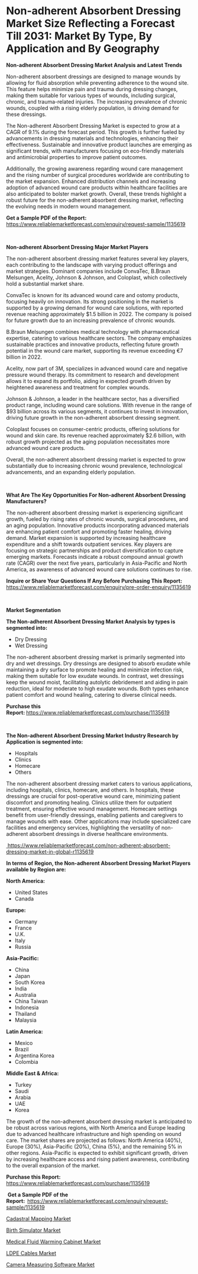 <p><h1>Non-adherent Absorbent Dressing Market Size Reflecting a Forecast Till 2031: Market By Type, By Application and By Geography</h1></p><p><strong>Non-adherent Absorbent Dressing Market Analysis and Latest Trends</strong></p>
<p><p>Non-adherent absorbent dressings are designed to manage wounds by allowing for fluid absorption while preventing adherence to the wound site. This feature helps minimize pain and trauma during dressing changes, making them suitable for various types of wounds, including surgical, chronic, and trauma-related injuries. The increasing prevalence of chronic wounds, coupled with a rising elderly population, is driving demand for these dressings.</p><p>The Non-adherent Absorbent Dressing Market is expected to grow at a CAGR of 9.1% during the forecast period. This growth is further fueled by advancements in dressing materials and technologies, enhancing their effectiveness. Sustainable and innovative product launches are emerging as significant trends, with manufacturers focusing on eco-friendly materials and antimicrobial properties to improve patient outcomes. </p><p>Additionally, the growing awareness regarding wound care management and the rising number of surgical procedures worldwide are contributing to the market expansion. Enhanced distribution channels and increasing adoption of advanced wound care products within healthcare facilities are also anticipated to bolster market growth. Overall, these trends highlight a robust future for the non-adherent absorbent dressing market, reflecting the evolving needs in modern wound management.</p></p>
<p><strong>Get a Sample PDF of the Report:&nbsp;</strong> <a href="https://www.reliablemarketforecast.com/enquiry/request-sample/1135619?utm_campaign=1743&utm_medium=2&utm_source=Github&utm_content=ia&utm_term=20122024&utm_id=non-adherent-absorbent-dressing">https://www.reliablemarketforecast.com/enquiry/request-sample/1135619</a></p>
<p>&nbsp;</p>
<p><strong>Non-adherent Absorbent Dressing Major Market Players</strong></p>
<p><p>The non-adherent absorbent dressing market features several key players, each contributing to the landscape with varying product offerings and market strategies. Dominant companies include ConvaTec, B.Braun Melsungen, Acelity, Johnson & Johnson, and Coloplast, which collectively hold a substantial market share.</p><p>ConvaTec is known for its advanced wound care and ostomy products, focusing heavily on innovation. Its strong positioning in the market is supported by a growing demand for wound care solutions, with reported revenue reaching approximately $1.5 billion in 2022. The company is poised for future growth due to an increasing prevalence of chronic wounds.</p><p>B.Braun Melsungen combines medical technology with pharmaceutical expertise, catering to various healthcare sectors. The company emphasizes sustainable practices and innovative products, reflecting future growth potential in the wound care market, supporting its revenue exceeding €7 billion in 2022.</p><p>Acelity, now part of 3M, specializes in advanced wound care and negative pressure wound therapy. Its commitment to research and development allows it to expand its portfolio, aiding in expected growth driven by heightened awareness and treatment for complex wounds.</p><p>Johnson & Johnson, a leader in the healthcare sector, has a diversified product range, including wound care solutions. With revenue in the range of $93 billion across its various segments, it continues to invest in innovation, driving future growth in the non-adherent absorbent dressing segment.</p><p>Coloplast focuses on consumer-centric products, offering solutions for wound and skin care. Its revenue reached approximately $2.6 billion, with robust growth projected as the aging population necessitates more advanced wound care products.</p><p>Overall, the non-adherent absorbent dressing market is expected to grow substantially due to increasing chronic wound prevalence, technological advancements, and an expanding elderly population.</p></p>
<p>&nbsp;</p>
<p><strong>What Are The Key Opportunities For Non-adherent Absorbent Dressing Manufacturers?</strong></p>
<p><p>The non-adherent absorbent dressing market is experiencing significant growth, fueled by rising rates of chronic wounds, surgical procedures, and an aging population. Innovative products incorporating advanced materials are enhancing patient comfort and promoting faster healing, driving demand. Market expansion is supported by increasing healthcare expenditure and a shift towards outpatient services. Key players are focusing on strategic partnerships and product diversification to capture emerging markets. Forecasts indicate a robust compound annual growth rate (CAGR) over the next five years, particularly in Asia-Pacific and North America, as awareness of advanced wound care solutions continues to rise.</p></p>
<p><strong>Inquire or Share Your Questions If Any Before Purchasing This Report:</strong> <a href="https://www.reliablemarketforecast.com/enquiry/pre-order-enquiry/1135619?utm_campaign=1743&utm_medium=2&utm_source=Github&utm_content=ia&utm_term=20122024&utm_id=non-adherent-absorbent-dressing">https://www.reliablemarketforecast.com/enquiry/pre-order-enquiry/1135619</a></p>
<p>&nbsp;</p>
<p><strong>Market Segmentation</strong></p>
<p><strong>The Non-adherent Absorbent Dressing Market Analysis by types is segmented into:</strong></p>
<p><ul><li>Dry Dressing</li><li>Wet Dressing</li></ul></p>
<p><p>The non-adherent absorbent dressing market is primarily segmented into dry and wet dressings. Dry dressings are designed to absorb exudate while maintaining a dry surface to promote healing and minimize infection risk, making them suitable for low exudate wounds. In contrast, wet dressings keep the wound moist, facilitating autolytic debridement and aiding in pain reduction, ideal for moderate to high exudate wounds. Both types enhance patient comfort and wound healing, catering to diverse clinical needs.</p></p>
<p><strong>Purchase this Report:&nbsp;</strong><a href="https://www.reliablemarketforecast.com/purchase/1135619?utm_campaign=1743&utm_medium=2&utm_source=Github&utm_content=ia&utm_term=20122024&utm_id=non-adherent-absorbent-dressing">https://www.reliablemarketforecast.com/purchase/1135619</a></p>
<p>&nbsp;</p>
<p><strong>The Non-adherent Absorbent Dressing Market Industry Research by Application is segmented into:</strong></p>
<p><ul><li>Hospitals</li><li>Clinics</li><li>Homecare</li><li>Others</li></ul></p>
<p><p>The non-adherent absorbent dressing market caters to various applications, including hospitals, clinics, homecare, and others. In hospitals, these dressings are crucial for post-operative wound care, minimizing patient discomfort and promoting healing. Clinics utilize them for outpatient treatment, ensuring effective wound management. Homecare settings benefit from user-friendly dressings, enabling patients and caregivers to manage wounds with ease. Other applications may include specialized care facilities and emergency services, highlighting the versatility of non-adherent absorbent dressings in diverse healthcare environments.</p></p>
<p><a href="https://www.reliablemarketforecast.com/non-adherent-absorbent-dressing-market-in-global-r1135619?utm_campaign=1743&utm_medium=2&utm_source=Github&utm_content=ia&utm_term=20122024&utm_id=non-adherent-absorbent-dressing">&nbsp;https://www.reliablemarketforecast.com/non-adherent-absorbent-dressing-market-in-global-r1135619</a></p>
<p><strong>In terms of Region, the Non-adherent Absorbent Dressing Market Players available by Region are:</strong></p>
<p>
    <p> <strong> North America: </strong>
        <ul>
            <li>United States</li>
            <li>Canada</li>
        </ul>
        </p> 
    <p> <strong> Europe: </strong>
        <ul>
            <li>Germany</li>
            <li>France</li>
            <li>U.K.</li>
            <li>Italy</li>
            <li>Russia</li>
        </ul>
        </p> 
    <p> <strong> Asia-Pacific: </strong>
        <ul>
            <li>China</li>
            <li>Japan</li>
            <li>South Korea</li>
            <li>India</li>
            <li>Australia</li>
            <li>China Taiwan</li>
            <li>Indonesia</li>
            <li>Thailand</li>
            <li>Malaysia</li>
        </ul>
        </p> 
    <p> <strong> Latin America: </strong>
        <ul>
            <li>Mexico</li>
            <li>Brazil</li>
            <li>Argentina Korea</li>
            <li>Colombia</li>
        </ul>
        </p> 
    <p> <strong> Middle East & Africa: </strong>
        <ul>
            <li>Turkey</li>
            <li>Saudi</li>
            <li>Arabia</li>
            <li>UAE</li>
            <li>Korea</li>
        </ul>
    </p>
    </p>
<p><p>The growth of the non-adherent absorbent dressing market is anticipated to be robust across various regions, with North America and Europe leading due to advanced healthcare infrastructure and high spending on wound care. The market shares are projected as follows: North America (40%), Europe (30%), Asia-Pacific (20%), China (5%), and the remaining 5% in other regions. Asia-Pacific is expected to exhibit significant growth, driven by increasing healthcare access and rising patient awareness, contributing to the overall expansion of the market.</p></p>
<p><strong>Purchase this Report: </strong><a href="https://www.reliablemarketforecast.com/purchase/1135619?utm_campaign=1743&utm_medium=2&utm_source=Github&utm_content=ia&utm_term=20122024&utm_id=non-adherent-absorbent-dressing">https://www.reliablemarketforecast.com/purchase/1135619</a></p>
<p>&nbsp;<strong>Get a Sample PDF of the Report:&nbsp;&nbsp;</strong><a href="https://www.reliablemarketforecast.com/enquiry/request-sample/1135619?utm_campaign=1743&utm_medium=2&utm_source=Github&utm_content=ia&utm_term=20122024&utm_id=non-adherent-absorbent-dressing">https://www.reliablemarketforecast.com/enquiry/request-sample/1135619</a></p>
<p><strong></strong></p>
<p><p><a href="https://www.linkedin.com/pulse/cadastral-mapping-market-research-report-pertinent-information-ciitf?utm_campaign=1743&utm_medium=2&utm_source=Github&utm_content=ia&utm_term=20122024&utm_id=non-adherent-absorbent-dressing">Cadastral Mapping Market</a></p><p><a href="https://www.linkedin.com/pulse/global-birth-simulator-market-analysis-onmarkets-size-growth-l5taf?utm_campaign=1743&utm_medium=2&utm_source=Github&utm_content=ia&utm_term=20122024&utm_id=non-adherent-absorbent-dressing">Birth Simulator Market</a></p><p><a href="https://www.linkedin.com/pulse/medical-fluid-warming-cabinet-market-size-share-growth-oo51f?utm_campaign=1743&utm_medium=2&utm_source=Github&utm_content=ia&utm_term=20122024&utm_id=non-adherent-absorbent-dressing">Medical Fluid Warming Cabinet Market</a></p><p><a href="https://github.com/marlanamarvn/Market-Research-Report-List-1/blob/main/ldpe-cables-market.md?utm_campaign=1743&utm_medium=2&utm_source=Github&utm_content=ia&utm_term=20122024&utm_id=non-adherent-absorbent-dressing">LDPE Cables Market</a></p><p><a href="https://www.linkedin.com/pulse/swot-analysis-camera-measuring-software-market-business-insights-swtdf?utm_campaign=1743&utm_medium=2&utm_source=Github&utm_content=ia&utm_term=20122024&utm_id=non-adherent-absorbent-dressing">Camera Measuring Software Market</a></p></p>
